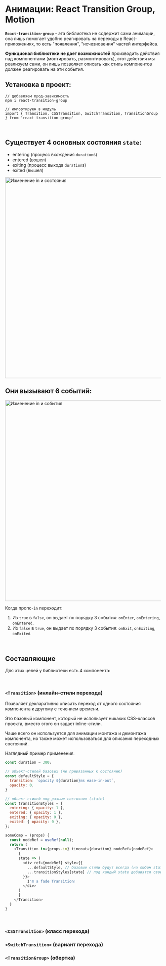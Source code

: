 # Анимации: React Transition Group, Motion

__`React-transition-group`__ - эта библиотека не содержит сами анимации, она лишь помогает удобно реагировать на переходы в React-приложениях, то есть "появления", "исчезновения" частей интерфейса. 

__Функционал библиотеки не дает возможностей__ производить действия над компонентами (монтировать, размонтировать), этот действия мы реализуем сами, он лишь позволяет описать как стиль компонентов должен реагировать на эти события.

## Установка в проект:
```
// добавляем прод-зависимость
npm i react-transition-group

// импортируем в модуль
import { Transition, CSSTransition, SwitchTransition, TransitionGroup } from 'react-transition-group'
```

<br>

## Существует 4 основных состояния `state`:
* entering (процесс вхождения `duration`s)
* entered (вошел)
* exiting (процесс выхода `duration`s)
* exited (вышел)

<img title="Изменение in и состояния" alt="Изменение in и состояния" width="650" src="https://github.com/BR-NZ/synopsis/assets/24506129/11c5e825-10f7-45b0-b871-4015145c4b47">


## Они вызывают 6 событий:
<img title="Изменение in и события" alt="Изменение in и события" width="650" src="https://github.com/BR-NZ/synopsis/assets/24506129/de52d31b-623c-4d53-ab23-1fe316a3e30d">

Когда пропс-`in` переходит:  
1.  Из `true` в `false`, он выдает по порядку 3 события: `onEnter`, `onEntering`, `onEntered`.
2.  Из `false` в `true`, он выдает по порядку 3 события: `onExit`, `onExiting`, `onExited`.
<br>

## Составляющие
Для этих целей у библиотеки есть 4 компонента:

<br>

### `<Transition>` (инлайн-стили перехода)
Позволяет декларативно описать переход от одного состояния компонента к другому с течением времени.

Это базовый компонент, который не использует никаких CSS-классов проекта, вместо этого он задает inline-стили.

Чаще всего он используется для анимации монтажа и демонтажа компонента, но также может использоваться для описания переходных состояний.

Наглядный пример применения:  
```javascript
const duration = 300;

// объект-стилей базовых (не привязанных к состоянию)
const defaultStyle = {
  transition: `opacity ${duration}ms ease-in-out`,
  opacity: 0,
}

// объект-стилей под разные состояния (state)
const transitionStyles = {
  entering: { opacity: 1 },
  entered: { opacity: 1 },
  exiting: { opacity: 0 },
  exited: { opacity: 0 },
};

someComp = (props) {
  const nodeRef = useRef(null);
  return (
    <Transition in={props.in} timeout={duration} nodeRef={nodeRef}>
      {
      state => (
        <div ref={nodeRef} style={{
          ...defaultStyle, // базовые стили будут всегда (на любом state)
          ...transitionStyles[state] // под каждый state добавятся свои стили
        }}>
          I'm a fade Transition!
        </div>
      )
      }
    </Transition>
  )
}
```

<br>

### `<CSSTransition>` (класс перехода)


### `<SwitchTransition>` (вариант перехода)


### `<TransitionGroup>` (обертка)
  

<br>

